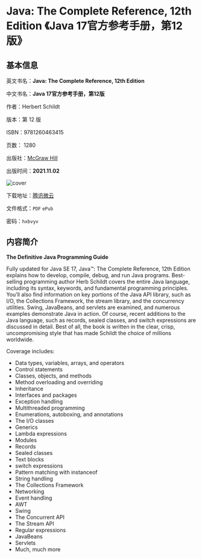 # Java: The Complete Reference, 12th Edition 《Java 17官方参考手册，第12版》

## 基本信息

英文书名：**Java: The Complete Reference, 12th Edition**

中文书名：**Java 17官方参考手册，第12版**

作者：Herbert Schildt

版本：第 12 版

ISBN：9781260463415

页数： 1280

出版社：[McGraw Hill](https://www.mhprofessional.com/9781260463415-usa-java-the-complete-reference-twelfth-edition-group)

出版时间：**2021.11.02**

<img :src="$withBase('/images/java_the_complete_reference_12th_edition.jpg')" alt="cover">

下载地址：[腾讯微云](https://share.weiyun.com/QaVyQeuC)

文件格式：`PDF` `ePub`

密码：`hxbvyv`

## 内容简介

**The Definitive Java Programming Guide**

Fully updated for Java SE 17, Java™: The Complete Reference, 12th Edition explains how to develop, compile, debug, and run Java programs. Best-selling programming author Herb Schildt covers the entire Java language, including its syntax, keywords, and fundamental programming principles. You’ll also find information on key portions of the Java API library, such as I/O, the Collections Framework, the stream library, and the concurrency utilities. Swing, JavaBeans, and servlets are examined, and numerous examples demonstrate Java in action. Of course, recent additions to the Java language, such as records, sealed classes, and switch expressions are discussed in detail. Best of all, the book is written in the clear, crisp, uncompromising style that has made Schildt the choice of millions worldwide.

Coverage includes:

- Data types, variables, arrays, and operators
- Control statements
- Classes, objects, and methods
- Method overloading and overriding
- Inheritance
- Interfaces and packages
- Exception handling
- Multithreaded programming
- Enumerations, autoboxing, and annotations
- The I/O classes
- Generics
- Lambda expressions
- Modules
- Records
- Sealed classes
- Text blocks
- switch expressions
- Pattern matching with instanceof
- String handling
- The Collections Framework
- Networking
- Event handling
- AWT
- Swing
- The Concurrent API
- The Stream API
- Regular expressions
- JavaBeans
- Servlets
- Much, much more